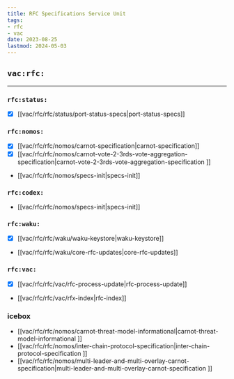 ```yaml
---
title: RFC Specifications Service Unit
tags:
- rfc
- vac
date: 2023-08-25
lastmod: 2024-05-03
---
```


## `vac:rfc:`

---

### `rfc:status:`

* [x] [[vac/rfc/rfc/status/port-status-specs|port-status-specs]]

### `rfc:nomos:`

* [x] [[vac/rfc/rfc/nomos/carnot-specification|carnot-specification]]
* [x] [[vac/rfc/rfc/nomos/carnot-vote-2-3rds-vote-aggregation-specification|carnot-vote-2-3rds-vote-aggregation-specification ]]
* [[vac/rfc/rfc/nomos/specs-init|specs-init]]

### `rfc:codex:`
* [[vac/rfc/rfc/nomos/specs-init|specs-init]]

### `rfc:waku:`

* [x] [[vac/rfc/rfc/waku/waku-keystore|waku-keystore]]
* [[vac/rfc/rfc/waku/core-rfc-updates|core-rfc-updates]]

### `rfc:vac:`

* [x] [[vac/rfc/rfc/vac/rfc-process-update|rfc-process-update]]
* [[vac/rfc/rfc/vac/rfx-index|rfc-index]]

### icebox

* [[vac/rfc/rfc/nomos/carnot-threat-model-informational|carnot-threat-model-informational ]]
* [[vac/rfc/rfc/nomos/inter-chain-protocol-specification|inter-chain-protocol-specification ]]
* [[vac/rfc/rfc/nomos/multi-leader-and-multi-overlay-carnot-specification|multi-leader-and-multi-overlay-carnot-specification ]]


